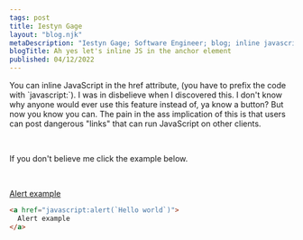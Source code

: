 ```yaml
---
tags: post
title: Iestyn Gage
layout: "blog.njk"
metaDescription: "Iestyn Gage; Software Engineer; blog; inline javascript anchor element"
blogTitle: Ah yes let's inline JS in the anchor element
published: 04/12/2022
---
```


<p>
You can inline JavaScript in the href attribute, (you have to prefix the code with `javascript:`).
I was in disbelieve when I discovered this.
I don't know why anyone would ever use this feature instead of, ya know a button?
But now you know you can.
The pain in the ass implication of this is that users can post dangerous "links" that can run JavaScript on other clients.
</p>
<br/>
<p>
If you don't believe me click the example below.
</p>
<br/>

<a href="javascript:alert(`Hello world`)"> Alert example </a>
<br/>

<div>

```html
<a href="javascript:alert(`Hello world`)"> 
  Alert example 
</a>
```

</div>
